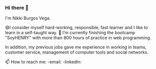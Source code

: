 ### Hi there 👋


I'm Nikki Burgos Vega. 

😄I consider myself hard-working, responsible, fast learner and I like to learn in a self-taught way. 
🌱 I’m currently finishing the bootcamp "SoyHENRY" with more than 800 hours of practice in web programming. 

In addition, my previous jobs gave me experience in working in teams, customer service, management of computer tools and social networks. 



📫 How to reach me: 
-email:
-linkedIn: 

<!--
**nikkiburgos/nikkiburgos** is a ✨ _special_ ✨ repository because its `README.md` (this file) appears on your GitHub profile.

Here are some ideas to get you started:

- 🔭 I’m currently working on ...
- 🌱 I’m currently learning ...
- 👯 I’m looking to collaborate on ...
- 🤔 I’m looking for help with ...
- 💬 Ask me about ...
- 📫 How to reach me: ...
- 😄 Pronouns: ...
- ⚡ Fun fact: ...
-->
